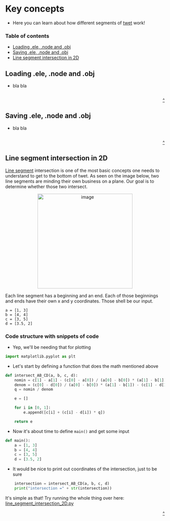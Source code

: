 # Key concepts

+ Here you can learn about how different segments of <a href="https://github.com/scraptechguy/twet">twet</a> work! 

### Table of contents

+ <a href="https://github.com/scraptechguy/twet/blob/main/docs/CONCEPTS.md#loading-ele-node-and-obj">Loading .ele, .node and .obj</a>
+ <a href="https://github.com/scraptechguy/twet/blob/main/docs/CONCEPTS.md#saving-ele-node-and-obj">Saving .ele, .node and .obj</a>
+ <a href="https://github.com/scraptechguy/twet/blob/main/docs/CONCEPTS.md#line-segment-intersection-in-2d">Line segment intersection in 2D</a>


## Loading .ele, .node and .obj

+ bla bla 

```
```

<div align="right">
  <a href="https://github.com/scraptechguy/twet/blob/main/docs/CONCEPTS.md#key-concepts">^</a>
</div>


## Saving .ele, .node and .obj

+ bla bla 

```
```

<div align="right">
  <a href="https://github.com/scraptechguy/twet/blob/main/docs/CONCEPTS.md#key-concepts">^</a>
</div>


## Line segment intersection in 2D

<a href="https://en.wikipedia.org/wiki/Line_segment">Line segment</a> intersection is one of the most basic concepts one needs to understand to get to the bottom of twet. As seen on the image below, two line segments are minding their own business on a plane. Our goal is to determine whether those two intersect.

<div align="center">
  <img width="300" alt="image" src="https://user-images.githubusercontent.com/75474651/178101946-bd99bafb-f2fb-4b4f-bf65-a41fe574ae0f.png">
</div>

Each line segment has a beginning and an end. Each of those beginnings and ends have their own x and y coordinates. Those shell be our input. 

```
a = [1, 3]
b = [4, 4]
c = [3, 5]
d = [3.5, 2]
```


### Code structure with snippets of code

+ Yep, we'll be needing that for plotting

```py
import matplotlib.pyplot as plt
```

+ Let's start by defining a function that does the math mentioned above

```py
def intersect_AB_CD(a, b, c, d): 
    nomin = c[1] - a[1] - (c[0] - a[0]) / (a[0] - b[0]) * (a[1] - b[1])
    denom = (c[0] - d[0]) / (a[0] - b[0]) * (a[1] - b[1]) - (c[1] - d[1])
    q = nomin / denom

    e = []

    for i in [0, 1]:
        e.append([c[i] + (c[i] - d[i]) * q])

    return e
```

+ Now it's about time to define `main()` and get some input

```py
def main():
    a = [1, 3]
    b = [4, 4]
    c = [3, 5]
    d = [3.5, 2]
```

+ It would be nice to print out coordinates of the intersection, just to be sure

```py
    intersection = intersect_AB_CD(a, b, c, d)
    print("intersection =" + str(intersection))
```

It's simple as that! Try running the whole thing over here: <a href="https://github.com/scraptechguy/twet/blob/main/docs/segments/line_segment_intersection_2D.py">line_segment_intersection_2D.py</a>

<div align="right">
  <a href="https://github.com/scraptechguy/twet/blob/main/docs/CONCEPTS.md#key-concepts">^</a>
</div>
